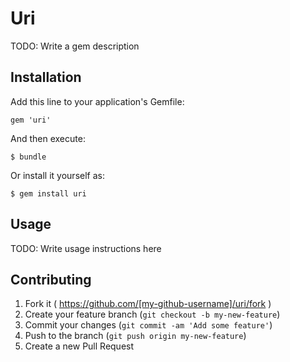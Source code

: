 # Uri

TODO: Write a gem description

## Installation

Add this line to your application's Gemfile:

    gem 'uri'

And then execute:

    $ bundle

Or install it yourself as:

    $ gem install uri

## Usage

TODO: Write usage instructions here

## Contributing

1. Fork it ( https://github.com/[my-github-username]/uri/fork )
2. Create your feature branch (`git checkout -b my-new-feature`)
3. Commit your changes (`git commit -am 'Add some feature'`)
4. Push to the branch (`git push origin my-new-feature`)
5. Create a new Pull Request
